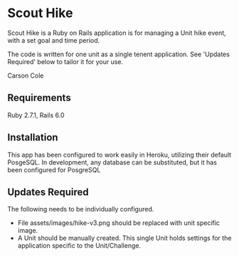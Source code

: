 # Scout Hike

Scout Hike is a Ruby on Rails application is for managing a Unit hike event, with a set goal and time period. 

The code is written for one unit as a single tenent application. See 'Updates Required' below to tailor it for your use.

Carson Cole

## Requirements

Ruby 2.7.1, Rails 6.0

## Installation

This app has been configured to work easily in Heroku, utilizing their default PosgeSQL. In development, any database can be substituted, but it has been configured for PosgreSQL

## Updates Required

The following needs to be individually configured.

- File assets/images/hike-v3.png should be replaced with unit specific image.
- A Unit should be manually created. This single Unit holds settings for the application specific to the Unit/Challenge.
